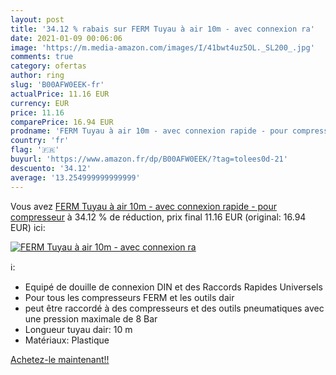 ```yaml
---
layout: post
title: '34.12 % rabais sur FERM Tuyau à air 10m - avec connexion ra'
date: 2021-01-09 00:06:06
image: 'https://m.media-amazon.com/images/I/41bwt4uz5OL._SL200_.jpg'
comments: true
category: ofertas
author: ring
slug: 'B00AFW0EEK-fr'
actualPrice: 11.16 EUR
currency: EUR
price: 11.16
comparePrice: 16.94 EUR
prodname: 'FERM Tuyau à air 10m - avec connexion rapide - pour compresseur'
country: 'fr'
flag: '🇫🇷'
buyurl: 'https://www.amazon.fr/dp/B00AFW0EEK/?tag=tolees0d-21'
descuento: '34.12'
average: '13.254999999999999'
---
```


Vous avez [FERM Tuyau à air 10m - avec connexion rapide - pour compresseur](https://www.amazon.fr/dp/B00AFW0EEK/?tag=tolees0d-21)  à  34.12 % de réduction, prix final  11.16 EUR (original: 16.94 EUR) ici:

[![FERM Tuyau à air 10m - avec connexion ra](https://m.media-amazon.com/images/I/41bwt4uz5OL._SL200_.jpg)](https://www.amazon.fr/dp/B00AFW0EEK/?tag=tolees0d-21)

ℹ️:

- Equipé de douille de connexion DIN et des Raccords Rapides Universels
- Pour tous les compresseurs FERM et les outils dair
- peut être raccordé à des compresseurs et des outils pneumatiques avec une pression maximale de 8 Bar
- Longueur tuyau dair: 10 m
- Matériaux: Plastique

[Achetez-le maintenant!!](https://www.amazon.fr/dp/B00AFW0EEK/?tag=tolees0d-21)
